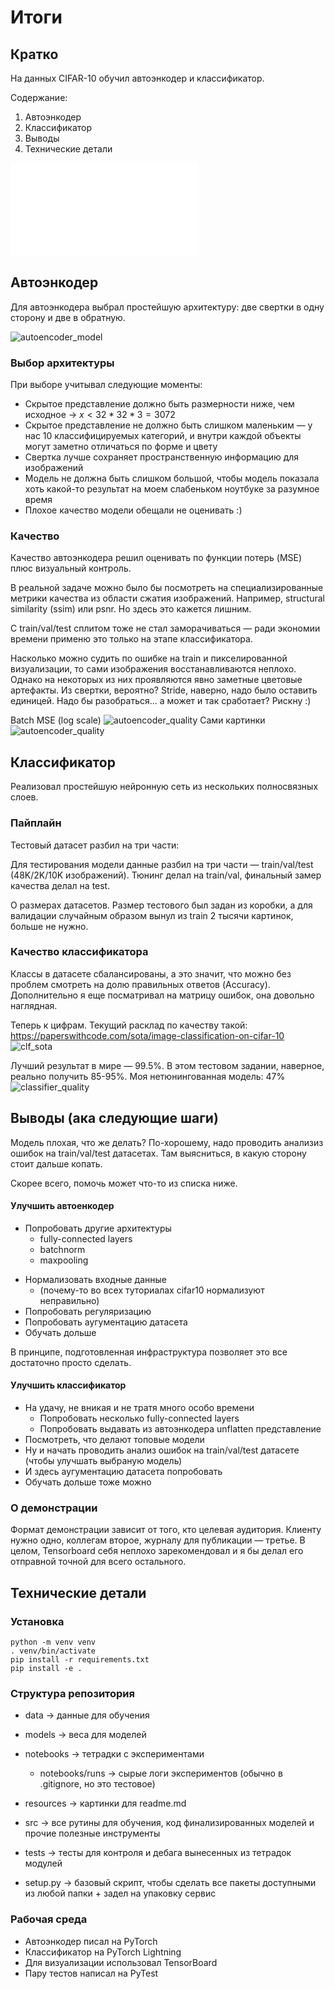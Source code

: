 # Итоги

## Кратко

На данных CIFAR-10 обучил автоэнкодер и классификатор.

Содержание:
1. Автоэнкодер
2. Классификатор
3. Выводы
4. Технические детали

![Исходная задача](Тестовое%20задание.md)

## Автоэнкодер
Для автоэнкодера выбрал простейшую архитектуру: две свертки в одну сторону и две в обратную.

![autoencoder_model](resources/autoencoder_model.png)
  
### Выбор архитектуры
При выборе учитывал следующие моменты:
* Скрытое представление должно быть размерности ниже, чем исходное → $x < 32 * 32 * 3 = 3072$
* Скрытое представление не должно быть слишком маленьким — у нас 10 классифицируемых категорий, и внутри каждой объекты могут заметно отличаться по форме и цвету
* Свертка лучше сохраняет пространственную информацию для изображений
* Модель не должна быть слишком большой, чтобы модель показала хоть какой-то результат на моем слабеньком ноутбуке за разумное время
* Плохое качество модели обещали не оценивать :)

### Качество

Качество автоэнкодера решил оценивать по функции потерь (MSE) плюс визуальный контроль. 

В реальной задаче можно было бы посмотреть на специализированные метрики качества из области сжатия изображений. Например, structural similarity (ssim) или psnr. Но здесь это кажется лишним.

С train/val/test сплитом тоже не стал заморачиваться — ради экономии времени применю это только на этапе классификатора.

Насколько можно судить по ошибке на train и пикселированной визуализации, то сами изображения восстанавливаются неплохо. Однако на некоторых из них проявляются явно заметные цветовые артефакты. Из свертки, вероятно? Stride, наверно, надо было оставить единицей. Надо бы разобраться... а может и так сработает? Рискну :)

Batch MSE (log scale)
![autoencoder_quality](resources/1_autoencoder_quality.png)
Сами картинки
![autoencoder_quality](resources/2_autoencoder_quality.png)


## Классификатор

Реализовал простейшую нейронную сеть из нескольких полносвязных слоев.

### Пайплайн

Тестовый датасет разбил на три части: 

Для тестирования модели данные разбил на три части — train/val/test (48K/2K/10K изображений). Тюнинг делал на train/val, финальный замер качества делал на test.

О размерах датасетов. Размер тестового был задан из коробки, а для валидации случайным образом вынул из train 2 тысячи картинок, больше не нужно.

### Качество  классификатора

Классы в датасете сбалансированы, а это значит, что можно без проблем смотреть на долю правильных ответов (Accuracy). Дополнительно я еще посматривал на матрицу ошибок, она довольно наглядная.


Теперь к цифрам. Текущий расклад по качеству такой: https://paperswithcode.com/sota/image-classification-on-cifar-10
![clf_sota](resources/clf_sota.png)

Лучший результат в мире — 99.5%. 
В этом тестовом задании, наверное, реально получить 85-95%.
Моя нетюнингованная модель: 47%
![classifier_quality](resources/classifier_quality.png)

## Выводы (ака следующие шаги)

Модель плохая, что же делать? По-хорошему, надо проводить анализиз ошибок на train/val/test датасетах. Там выясниться, в какую сторону стоит дальше копать.

Скорее всего, помочь может что-то из списка ниже.

#### Улучшить автоенкодер

* Попробовать другие архитектуры
	* fully-connected layers
	* batchnorm
	* maxpooling
- Нормализовать входные данные
	- (почему-то во всех туториалах cifar10 нормализуют неправильно)
- Попробовать регуляризацию
- Попробовать аугументацию датасета
- Обучать дольше

В принципе, подготовленная инфраструктура позволяет это все достаточно просто сделать.

#### Улучшить классификатор
- На удачу, не вникая и не тратя много особо времени
	- Попробовать несколько fully-connected layers
	- Попробовать выдавать из автоэнкодера unflatten представление
- Посмотреть, что делают топовые модели
- Ну и начать проводить анализ ошибок на train/val/test датасете (чтобы улучшать выбраную модель)
- И здесь аугументацию датасета попробовать
- Обучать дольше тоже можно

### О демонстрации

Формат демонстрации зависит от того, кто целевая аудитория. Клиенту нужно одно, коллегам второе, журналу для публикации — третье. В целом, Tensorboard себя неплохо зарекомендовал и я бы делал его отправной точной для всего остального.


## Технические детали

### Установка
```
python -m venv venv
. venv/bin/activate
pip install -r requirements.txt
pip install -e .
```

### Структура репозитория

* data → данные для обучения

* models → веса для моделей

* notebooks → тетрадки с экспериментами

	* notebooks/runs → сырые логи экспериментов (обычно в .gitignore, но это тестовое)

* resources → картинки для readme.md

* src → все рутины для обучения, код финализированных моделей и прочие полезные инструменты

* tests → тесты для контроля и дебага вынесенных из тетрадок модулей

* setup.py → базовый скрипт, чтобы сделать все пакеты доступными из любой папки + задел на упаковку сервис

### Рабочая среда

* Автоэнкодер писал на PyTorch
* Классификатор на PyTorch Lightning
* Для визуализации использовал TensorBoard
* Пару тестов написал на PyTest  

